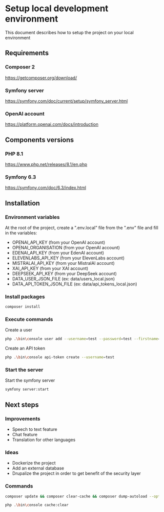 # Setup local development environment
This document describes how to setup the project on your local environment

## Requirements
### Composer 2
https://getcomposer.org/download/

### Symfony server
https://symfony.com/doc/current/setup/symfony_server.html

### OpenAI account
https://platform.openai.com/docs/introduction

## Components versions
### PHP 8.1
https://www.php.net/releases/8.1/en.php

### Symfony 6.3
https://symfony.com/doc/6.3/index.html

## Installation
### Environment variables
At the root of the project, create a ".env.local" file from the ".env" file and fill in the variables:
- OPENAI_API_KEY (from your OpenAI account)
- OPENAI_ORGANISATION (from your OpenAI account)
- EDENAI_API_KEY (from your EdenAI account)
- ELEVENLABS_API_KEY (from your ElevenLabs account)
- MISTRALAI_API_KEY (from your MistralAI account)
- XAI_API_KEY (from your XAI account)
- DEEPSEEK_API_KEY (from your DeepSeek account)
- DATA_USER_JSON_FILE (ex: data/users_local.json)
- DATA_API_TOKEN_JSON_FILE (ex: data/api_tokens_local.json)

### Install packages
```bash
composer install
```

### Execute commands
Create a user
```bash
php .\bin\console user add --username=test --password=test --firstname=John --lastname=Doe --description="Test user" --roles="ROLE_APP,ROLE_API"
```

Create an API token
```bash
php .\bin\console api-token create --username=test
```

### Start the server
Start the symfony server
```bash
symfony server:start
```

## Next steps
### Improvements
- Speech to text feature
- Chat feature
- Translation for other languages

### Ideas
- Dockerize the project
- Add an external database
- Drupalize the project in order to get benefit of the security layer

### Commands
```bash
composer update && composer clear-cache && composer dump-autoload --optimize
```
```bash
php .\bin\console cache:clear
```
